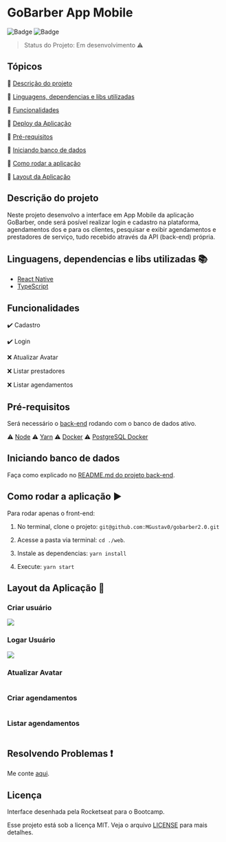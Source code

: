 # GoBarber App Mobile

![Badge](https://img.shields.io/badge/Bootcamp%20Rocketseat-React%20Native-blueviolet) ![Badge](https://img.shields.io/badge/types-Flow%20%7C%20TypeScript-blue)

> Status do Projeto: Em desenvolvimento :warning:

## Tópicos

:small_blue_diamond: [Descrição do projeto](#descrição-do-projeto)

:small_blue_diamond: [Linguagens, dependencias e libs utilizadas](#dependências)

:small_blue_diamond: [Funcionalidades](#funcionalidades)

:small_blue_diamond: [Deploy da Aplicação](#deploy-da-aplicação-dash)

:small_blue_diamond: [Pré-requisitos](#pré-requisitos)

:small_blue_diamond: [Iniciando banco de dados](#banco-de-dados)

:small_blue_diamond: [Como rodar a aplicação](#como-rodar-a-aplicação-arrow_forward)

:small_blue_diamond: [Layout da Aplicação](#layout-da-aplicação)

## Descrição do projeto

Neste projeto desenvolvo a interface em App Mobile da aplicação GoBarber, onde será posível realizar login e cadastro na plataforma, agendamentos dos e para os clientes, pesquisar e exibir agendamentos e prestadores de serviço, tudo recebido através da API (back-end) própria.

## Linguagens, dependencias e libs utilizadas :books:

- [React Native](https://reactnative.dev/)
- [TypeScript](https://www.typescriptlang.org/)

## Funcionalidades

:heavy_check_mark: Cadastro

:heavy_check_mark: Login

:x: Atualizar Avatar

:x: Listar prestadores

:x: Listar agendamentos

## Pré-requisitos

Será necessário o [back-end](https://github.com/MGustav0/gobarber2.0/tree/master/backend) rodando com o banco de dados ativo.

:warning: [Node](https://nodejs.org/en/download/)
:warning: [Yarn](https://yarnpkg.com/getting-started/install)
:warning: [Docker](https://www.docker.com/products/docker-desktop)
:warning: [PostgreSQL Docker](https://hub.docker.com/_/postgres)

## Iniciando banco de dados

Faça como explicado no [README.md do projeto back-end](https://github.com/MGustav0/gobarber2.0/blob/master/backend/README.md).

## Como rodar a aplicação :arrow_forward:

Para rodar apenas o front-end:

1. No terminal, clone o projeto: `git@github.com:MGustav0/gobarber2.0.git`

2. Acesse a pasta via terminal: `cd ./web`.

3. Instale as dependencias: `yarn install`

4. Execute: `yarn start`

## Layout da Aplicação :dash:

### Criar usuário

<img src="https://github.com/MGustav0/gobarber2.0/blob/master/extras/screenshots/mobile/01_-_create_user.jpg" max-width="270" max-heigth="480" />

### Logar Usuário

<img src="https://github.com/MGustav0/gobarber2.0/blob/master/extras/screenshots/mobile/02_-_user_login.jpg" max-width="270" max-heigth="480" />

### Atualizar Avatar

<img src="" max-width="270" max-heigth="480" />

### Criar agendamentos

<img src="" max-width="270" max-heigth="480" />

### Listar agendamentos

<img src="" max-width="270" max-heigth="480" />

## Resolvendo Problemas :exclamation:

Me conte [aqui](https://github.com/MGustav0/desafio-gostack-fundamentos-reactjs/issues).

## Licença

Interface desenhada pela Rocketseat para o Bootcamp.

Esse projeto está sob a licença MIT. Veja o arquivo [LICENSE](LICENSE) para mais detalhes.
